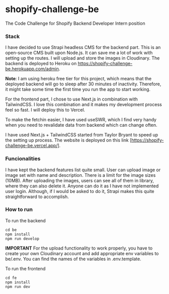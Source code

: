 # shopify-challenge-be
The Code Challenge for Shopify Backend Developer Intern position

### Stack

I have decided to use Strapi headless CMS for the backend part. This is an open-source CMS built upon Node.js. It can save me a lot of work with setting up the routes. I will upload and store the images in Cloudinary. The backend is deployed to Heroku on https://shopify-challenge-be.herokuapp.com/admin.

__Note__: I am using heroku free tier for this project, which means that the deployed backend will go to sleep after 30 minutes of inactivity. Therefore, it might take some time the first time you run the app to start working.

For the frontend part, I chose to use Next.js in combination with TailwindCSS. I love this combination and it makes my development process feel so fast. I will deploy this to Vercel. 

To make the fetchin easier, I have used useSWR, which I find very handy when you need to revalidate data from backend which can change often.

I have used Next.js + TailwindCSS started from Taylor Bryant to speed up the setting up process. The website is deployed on this link [https://shopify-challenge-be.vercel.app/].

### Funcionalities

I have kept the backend features list quite small. User can upload image or image set with name and description. There is a limit for the image sizes (10MB). After uploading the images, users can see all of them in library, where they can also delete it. Anyone can do it as I have not implemented user login. Although, if I would be asked to do it, Strapi makes this quite straightforward to accomplish.

### How to run

To run the backend


```
cd be
npm install
npm run develop
```

__IMPORTANT__ For the upload functionality to work properly, you have to create your own Cloudinary account and add appropriate env variables to be/.env. You can find the names of the variables in .env.template.


To run the frontend


```
cd fe
npm install
npm run dev
```


